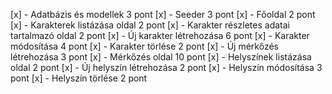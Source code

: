 [x] - Adatbázis és modellek 3 pont
[x] - Seeder 3 pont
[x] - Főoldal 2 pont
[x] - Karakterek listázása oldal 2 pont
[x] - Karakter részletes adatai tartalmazó oldal 2 pont
[x] - Új karakter létrehozása 6 pont
[x] - Karakter módosítása 4 pont
[x] - Karakter törlése 2 pont
[x] - Új mérkőzés létrehozása 3 pont
[x] - Mérkőzés oldal 10 pont
[x] - Helyszínek listázása oldal 2 pont
[x] - Új helyszín létrehozása 2 pont
[x] - Helyszín módosítása 3 pont
[x] - Helyszín törlése 2 pont
